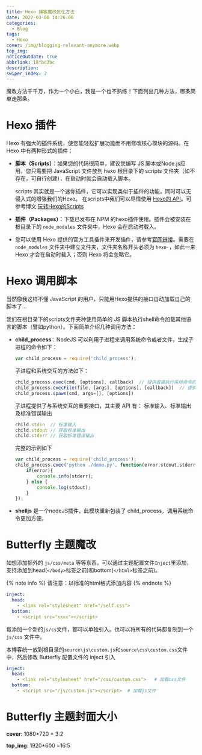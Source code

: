 ```yaml
---
title: Hexo 博客魔改优化方法
date: 2022-03-06 14:26:06
categories:
  - Blog
tags:
  - Hexo
cover: /img/blogging-relevant-anymore.webp
top_img: 
noticeOutdate: true
abbrlink: 18fbd3bc
description:
swiper_index: 2
---
```


魔改方法千千万，作为一个小白，我是一个也不熟练！下面列出几种方法，哪条简单走那条。
<!-- more -->

# Hexo 插件

Hexo 有强大的插件系统，使您能轻松扩展功能而不用修改核心模块的源码。在 Hexo 中有两种形式的插件：

- **脚本（Scripts）**：如果您的代码很简单，建议您编写 JS 脚本或Node.js应用，您只需要把 JavaScript 文件放到 hexo 根目录下的 scripts 文件夹（如不存在，可自行创建），在启动时就会自动载入脚本。

    scripts 其实就是一个迷你插件，它可以实现类似于插件的功能，同时可以无侵入式的增强我们的Hexo。
    在scripts中我们可以尽情使用 [Hexo的 API](https://hexo.io/zh-cn/api/)。可参考博文 [玩转Hexo的Scripts](https://blog.hvnobug.com/post/hexo-script.html)

- **插件（Packages）**：下载已发布在 NPM 的hexo插件使用。插件会被安装在根目录下的 `node_modules` 文件夹中，Hexo 会在启动时载入。

- 您可以使用 Hexo 提供的官方工具插件来开发插件，请参考[官网链接](https://hexo.io/zh-cn/docs/plugins.html)。需要在 `node_modules` 文件夹中建立文件夹，文件夹名称开头必须为 `hexo-`，如此一来 Hexo 才会在启动时载入；否则 Hexo 将会忽略它。

# Hexo 调用脚本

当然像我这样不懂 JavaScript 的用户，只能用Hexo提供的接口自动加载自己的脚本了...

我们在根目录下的scripts文件夹种使用简单的 JS 脚本执行shell命令加载其他语言的脚本（譬如python）。下面简单介绍几种调用方法：

- **child_process**：NodeJS 可以利用子进程来调用系统命令或者文件，生成子进程的命令如下：

  ```javascript
  var child_process = require('child_process');
  ```

  子进程和系统交互的方法如下：

  ```javascript
  child_process.exec(cmd, [options], callback)  // 提供直接执行系统命令的方法
  child_process.execFile(file, [args], [options], [callback])  // 提供调用脚本文件的方法
  child_process.spawn(cmd, args=[], [options])  
  ```

  子进程提供了与系统交互的重要接口，其主要 API 有： 标准输入、标准输出及标准错误输出

  ```javascript
  child.stdin  // 标准输入
  child.stdout // 获取标准输出
  child.stderr // 获取标准错误输出
  ```

  完整的示例如下

  ```js
  var child_process = require('child_process');
  child_process.exec('python ./demo.py', function(error,stdout,stderr){
      if(error){
          console.info(stderr);
      } else {
          console.log(stdout);
      }
  });
  ```

- **shelljs** 是一个nodeJS插件，此模块重新包装了 child_process，调用系统命令更加方便。

# Butterfly 主题魔改

如想添加额外的 `js/css/meta` 等等东西，可以通过主题配置文件`Inject`里添加，支持添加到head(``</body>``标签之前)和bottom(`</html>`标签之前)。

{% note info %} 请注意：以标准的html格式添加内容 {% endnote %}

```yaml
inject:
  head:
  	- <link rel="stylesheet" href="/self.css">
  bottom:
  	- <script src="xxxx"></script>
```

每添加一个新的`js/cs`文件，都可以单独引入。也可以将所有的代码都复制到一个`js/css` 文件中。

本博客统一放到根目录的`source\js\custom.js`和`source\css\custom.css`文件中，然后修改 Butterfly 配置文件的 inject 引入

```yaml
inject:
  head:
    - <link rel="stylesheet" href="/css/custom.css">   # 加载css文件
  bottom:
    - <script src="/js/custom.js"></script>  # 加载js文件
```

# Butterfly 主题封面大小

**cover**: 1080\*720 = 3:2

**top\_img**: 1920\*600 =16:5